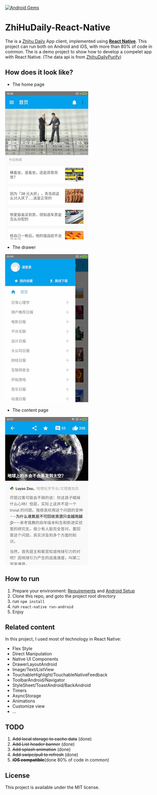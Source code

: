 [![Android Gems](http://www.android-gems.com/badge/race604/ZhiHuDaily-React-Native.svg?branch=master)](http://www.android-gems.com/lib/race604/ZhiHuDaily-React-Native)

# ZhiHuDaily-React-Native

The is a [Zhihu Daily](http://daily.zhihu.com/) App client, implemented using [**React Native**](http://facebook.github.io/react-native/). This project can run both on Android and iOS, with more than 80% of code in common. The is a demo project to show how to develop a compelet app with React Native. (The data api is from [ZhihuDailyPurify](https://github.com/izzyleung/ZhihuDailyPurify/wiki/%E7%9F%A5%E4%B9%8E%E6%97%A5%E6%8A%A5-API-%E5%88%86%E6%9E%90))

## How does it look like?

* The home page

![](./art/home1.jpg)

* The drawer

![](./art/drawer.jpg)

* The content page

![](./art/content.jpg)

## How to run

1. Prepare your environment: [Requirements](http://facebook.github.io/react-native/docs/getting-started.html#requirements) and [Android Setup](http://facebook.github.io/react-native/docs/android-setup.html)
2. Clone this repo, and goto the project root directory
3. run `npm install`
4. run `react-native run-android`
5. Enjoy

## Related content

In this project, I used most of technology in React Native:

* Flex Style
* Direct Manipulation
* Native UI Components
* DrawerLayoutAndroid
* Image/Text/ListView
* TouchableHighlight/TouchableNativeFeedback
* ToolbarAndroid/Navigator
* StyleSheet/ToastAndroid/BackAndroid
* Timers
* AsyncStorage
* Animations
* Customize view
* ...

## TODO

1. ~~Add local storage to cache data~~ (done)
2. ~~Add List header banner~~ (done)
3. ~~Add splash animation~~ (done)
4. ~~Add swipe/pull to refresh~~ (done)
5. ~~**iOS compatible**~~(done 80% of code in common)

## License

This project is available under the MIT license.
